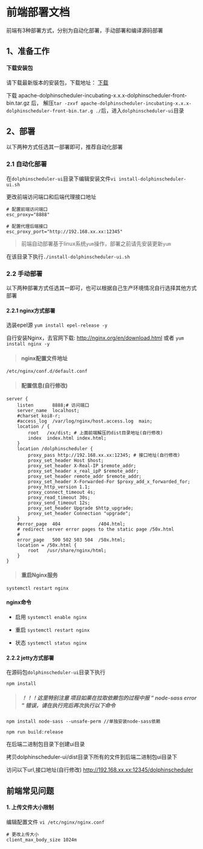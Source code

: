 # 前端部署文档

前端有3种部署方式，分别为自动化部署，手动部署和编译源码部署

## 1、准备工作
#### 下载安装包

请下载最新版本的安装包，下载地址： [下载](https://dolphinscheduler.apache.org/en-us/docs/user_doc/download.html)

下载 apache-dolphinscheduler-incubating-x.x.x-dolphinscheduler-front-bin.tar.gz 后，
解压`tar -zxvf apache-dolphinscheduler-incubating-x.x.x-dolphinscheduler-front-bin.tar.g ./`后，进入`dolphinscheduler-ui`目录




## 2、部署
以下两种方式任选其一部署即可，推荐自动化部署
### 2.1 自动化部署

在`dolphinscheduler-ui`目录下编辑安装文件`vi install-dolphinscheduler-ui.sh`

更改前端访问端口和后端代理接口地址

```
# 配置前端访问端口
esc_proxy="8888"

# 配置代理后端接口
esc_proxy_port="http://192.168.xx.xx:12345"
```

>前端自动部署基于linux系统`yum`操作，部署之前请先安装更新`yum`

在该目录下执行`./install-dolphinscheduler-ui.sh`


### 2.2 手动部署
以下两种部署方式任选其一即可，也可以根据自己生产环境情况自行选择其他方式部署

#### 2.2.1 nginx方式部署
选装epel源 `yum install epel-release -y`

自行安装Nginx，去官网下载: http://nginx.org/en/download.html  或者 `yum install nginx -y` 


> ####  nginx配置文件地址
```
/etc/nginx/conf.d/default.conf
```
> ####  配置信息(自行修改)
```
server {
    listen       8888;# 访问端口
    server_name  localhost;
    #charset koi8-r;
    #access_log  /var/log/nginx/host.access.log  main;
    location / {
        root   /xx/dist; # 上面前端解压的dist目录地址(自行修改)
        index  index.html index.html;
    }
    location /dolphinscheduler {
        proxy_pass http://192.168.xx.xx:12345; # 接口地址(自行修改)
        proxy_set_header Host $host;
        proxy_set_header X-Real-IP $remote_addr;
        proxy_set_header x_real_ipP $remote_addr;
        proxy_set_header remote_addr $remote_addr;
        proxy_set_header X-Forwarded-For $proxy_add_x_forwarded_for;
        proxy_http_version 1.1;
        proxy_connect_timeout 4s;
        proxy_read_timeout 30s;
        proxy_send_timeout 12s;
        proxy_set_header Upgrade $http_upgrade;
        proxy_set_header Connection "upgrade";
    }
    #error_page  404              /404.html;
    # redirect server error pages to the static page /50x.html
    #
    error_page   500 502 503 504  /50x.html;
    location = /50x.html {
        root   /usr/share/nginx/html;
    }
}
```
> ####  重启Nginx服务
```
systemctl restart nginx
```

#### nginx命令

- 启用 `systemctl enable nginx`

- 重启 `systemctl restart nginx`

- 状态 `systemctl status nginx`

#### 2.2.2 jetty方式部署
在源码包`dolphinscheduler-ui`目录下执行

```
npm install
```

> #####  ！！！这里特别注意 项目如果在拉取依赖包的过程中报 " node-sass error " 错误，请在执行完后再次执行以下命令
```
npm install node-sass --unsafe-perm //单独安装node-sass依赖
```

```
npm run build:release
```

在后端二进制包目录下创建ui目录

拷贝dolphinscheduler-ui/dist目录下所有的文件到后端二进制包ui目录下

访问以下url,接口地址(自行修改)
http://192.168.xx.xx:12345/dolphinscheduler



## 前端常见问题
####  1. 上传文件大小限制
编辑配置文件 `vi /etc/nginx/nginx.conf`
```
# 更改上传大小
client_max_body_size 1024m
```
